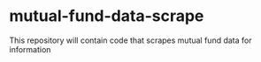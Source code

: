 # mutual-fund-data-scrape
This repository will contain code that scrapes mutual fund data for information
